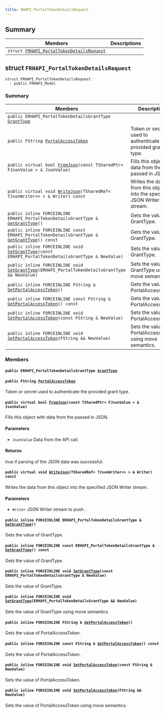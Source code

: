 ```yaml
---
title: RHAPI_PortalTokenDetailsRequest
---
```


## Summary

 Members                        | Descriptions                                
--------------------------------|---------------------------------------------
`struct `[`FRHAPI_PortalTokenDetailsRequest`](#structFRHAPI__PortalTokenDetailsRequest) | 

## struct `FRHAPI_PortalTokenDetailsRequest` <a id="structFRHAPI__PortalTokenDetailsRequest"></a>

```
struct FRHAPI_PortalTokenDetailsRequest
  : public FRHAPI_Model
```

### Summary

 Members                        | Descriptions                                
--------------------------------|---------------------------------------------
`public ERHAPI_PortalTokenDetailsGrantType `[`GrantType`](#structFRHAPI__PortalTokenDetailsRequest_1a548d6c8ee9cc94951d52dad3126cf369) | 
`public FString `[`PortalAccessToken`](#structFRHAPI__PortalTokenDetailsRequest_1a5f955bb90686ea2875c2fe02ea524a98) | Token or secret used to authenticate the provided grant type.
`public virtual bool `[`FromJson`](#structFRHAPI__PortalTokenDetailsRequest_1a19d4549a8b5e8247a9211a483b8b82da)`(const TSharedPtr< FJsonValue > & JsonValue)` | Fills this object with data from the passed in JSON.
`public virtual void `[`WriteJson`](#structFRHAPI__PortalTokenDetailsRequest_1a5c59dadf4f3d6a428fad912c853e9657)`(TSharedRef< TJsonWriter<> > & Writer) const` | Writes the data from this object into the specified JSON Writer stream.
`public inline FORCEINLINE ERHAPI_PortalTokenDetailsGrantType & `[`GetGrantType`](#structFRHAPI__PortalTokenDetailsRequest_1a0cceb363420e68ce38f6ffcdc2c3639d)`()` | Gets the value of GrantType.
`public inline FORCEINLINE const ERHAPI_PortalTokenDetailsGrantType & `[`GetGrantType`](#structFRHAPI__PortalTokenDetailsRequest_1a0b8f95bdb0ba57b0fa0c928926b9fbc2)`() const` | Gets the value of GrantType.
`public inline FORCEINLINE void `[`SetGrantType`](#structFRHAPI__PortalTokenDetailsRequest_1aacc8ddfcdef74bc188791419d8707fea)`(const ERHAPI_PortalTokenDetailsGrantType & NewValue)` | Sets the value of GrantType.
`public inline FORCEINLINE void `[`SetGrantType`](#structFRHAPI__PortalTokenDetailsRequest_1a3c63afbc698278a00a7ae6223b0cb74a)`(ERHAPI_PortalTokenDetailsGrantType && NewValue)` | Sets the value of GrantType using move semantics.
`public inline FORCEINLINE FString & `[`GetPortalAccessToken`](#structFRHAPI__PortalTokenDetailsRequest_1aae1135d30316e32fd43521aa0c188a53)`()` | Gets the value of PortalAccessToken.
`public inline FORCEINLINE const FString & `[`GetPortalAccessToken`](#structFRHAPI__PortalTokenDetailsRequest_1ab9b04b25331be0e7e4d7e73d1dbba979)`() const` | Gets the value of PortalAccessToken.
`public inline FORCEINLINE void `[`SetPortalAccessToken`](#structFRHAPI__PortalTokenDetailsRequest_1afe1b33941ad35a2a80a43b0662419896)`(const FString & NewValue)` | Sets the value of PortalAccessToken.
`public inline FORCEINLINE void `[`SetPortalAccessToken`](#structFRHAPI__PortalTokenDetailsRequest_1ae33bf67c3d9b6990ffc19f27da75e70b)`(FString && NewValue)` | Sets the value of PortalAccessToken using move semantics.

### Members

#### `public ERHAPI_PortalTokenDetailsGrantType `[`GrantType`](#structFRHAPI__PortalTokenDetailsRequest_1a548d6c8ee9cc94951d52dad3126cf369) <a id="structFRHAPI__PortalTokenDetailsRequest_1a548d6c8ee9cc94951d52dad3126cf369"></a>

#### `public FString `[`PortalAccessToken`](#structFRHAPI__PortalTokenDetailsRequest_1a5f955bb90686ea2875c2fe02ea524a98) <a id="structFRHAPI__PortalTokenDetailsRequest_1a5f955bb90686ea2875c2fe02ea524a98"></a>

Token or secret used to authenticate the provided grant type.

#### `public virtual bool `[`FromJson`](#structFRHAPI__PortalTokenDetailsRequest_1a19d4549a8b5e8247a9211a483b8b82da)`(const TSharedPtr< FJsonValue > & JsonValue)` <a id="structFRHAPI__PortalTokenDetailsRequest_1a19d4549a8b5e8247a9211a483b8b82da"></a>

Fills this object with data from the passed in JSON.

#### Parameters
* `JsonValue` Data from the API call.

#### Returns
true if parsing of the JSON data was successful.

#### `public virtual void `[`WriteJson`](#structFRHAPI__PortalTokenDetailsRequest_1a5c59dadf4f3d6a428fad912c853e9657)`(TSharedRef< TJsonWriter<> > & Writer) const` <a id="structFRHAPI__PortalTokenDetailsRequest_1a5c59dadf4f3d6a428fad912c853e9657"></a>

Writes the data from this object into the specified JSON Writer stream.

#### Parameters
* `Writer` JSON Writer stream to push .

#### `public inline FORCEINLINE ERHAPI_PortalTokenDetailsGrantType & `[`GetGrantType`](#structFRHAPI__PortalTokenDetailsRequest_1a0cceb363420e68ce38f6ffcdc2c3639d)`()` <a id="structFRHAPI__PortalTokenDetailsRequest_1a0cceb363420e68ce38f6ffcdc2c3639d"></a>

Gets the value of GrantType.

#### `public inline FORCEINLINE const ERHAPI_PortalTokenDetailsGrantType & `[`GetGrantType`](#structFRHAPI__PortalTokenDetailsRequest_1a0b8f95bdb0ba57b0fa0c928926b9fbc2)`() const` <a id="structFRHAPI__PortalTokenDetailsRequest_1a0b8f95bdb0ba57b0fa0c928926b9fbc2"></a>

Gets the value of GrantType.

#### `public inline FORCEINLINE void `[`SetGrantType`](#structFRHAPI__PortalTokenDetailsRequest_1aacc8ddfcdef74bc188791419d8707fea)`(const ERHAPI_PortalTokenDetailsGrantType & NewValue)` <a id="structFRHAPI__PortalTokenDetailsRequest_1aacc8ddfcdef74bc188791419d8707fea"></a>

Sets the value of GrantType.

#### `public inline FORCEINLINE void `[`SetGrantType`](#structFRHAPI__PortalTokenDetailsRequest_1a3c63afbc698278a00a7ae6223b0cb74a)`(ERHAPI_PortalTokenDetailsGrantType && NewValue)` <a id="structFRHAPI__PortalTokenDetailsRequest_1a3c63afbc698278a00a7ae6223b0cb74a"></a>

Sets the value of GrantType using move semantics.

#### `public inline FORCEINLINE FString & `[`GetPortalAccessToken`](#structFRHAPI__PortalTokenDetailsRequest_1aae1135d30316e32fd43521aa0c188a53)`()` <a id="structFRHAPI__PortalTokenDetailsRequest_1aae1135d30316e32fd43521aa0c188a53"></a>

Gets the value of PortalAccessToken.

#### `public inline FORCEINLINE const FString & `[`GetPortalAccessToken`](#structFRHAPI__PortalTokenDetailsRequest_1ab9b04b25331be0e7e4d7e73d1dbba979)`() const` <a id="structFRHAPI__PortalTokenDetailsRequest_1ab9b04b25331be0e7e4d7e73d1dbba979"></a>

Gets the value of PortalAccessToken.

#### `public inline FORCEINLINE void `[`SetPortalAccessToken`](#structFRHAPI__PortalTokenDetailsRequest_1afe1b33941ad35a2a80a43b0662419896)`(const FString & NewValue)` <a id="structFRHAPI__PortalTokenDetailsRequest_1afe1b33941ad35a2a80a43b0662419896"></a>

Sets the value of PortalAccessToken.

#### `public inline FORCEINLINE void `[`SetPortalAccessToken`](#structFRHAPI__PortalTokenDetailsRequest_1ae33bf67c3d9b6990ffc19f27da75e70b)`(FString && NewValue)` <a id="structFRHAPI__PortalTokenDetailsRequest_1ae33bf67c3d9b6990ffc19f27da75e70b"></a>

Sets the value of PortalAccessToken using move semantics.

